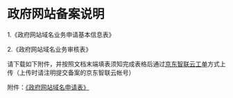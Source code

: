 # 政府网站备案说明

1.《政府网站域名业务申请基本信息表》

2.《政府网站域名业务审核表》

请下载如下附件，并按照文档末端填表须知完成表格后通过[京东智联云工单](https://ticket.jdcloud.com/myorder/submit)方式上传（上传时请注明提交备案的京东智联云帐号）

附件：[《政府网站域名申请表》](https://beianwendang.s3.cn-north-1.jdcloud-oss.com/wendangxiazhai/zhengfuwangzyumingshuoming/zfymshb.docx)

